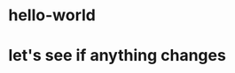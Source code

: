 # hello-world
<!DOCTYPE html>
<html>
<head>
	<title>this is the title</title>
</head>
<body>
	<h1>let's see if anything changes </h1>
</body>
</html>